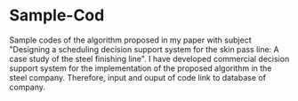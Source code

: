 # Sample-Cod
Sample codes of the algorithm proposed in my paper with subject "Designing a scheduling decision support system for the skin pass line: A case study of the steel finishing line". 
I have developed commercial decision support system for the implementation of the proposed algorithm in the steel company. Therefore, input and ouput of code link to database of company.
